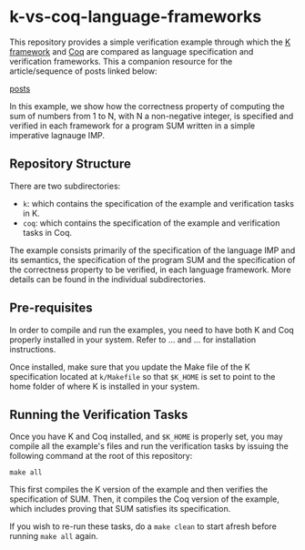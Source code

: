 # k-vs-coq-language-frameworks

This repository provides a simple verification example through which the [K framework](http://www.kframework.org) 
and [Coq](https://coq.inria.fr) are compared as language specification and verification frameworks. This a 
companion resource for the article/sequence of posts linked below:

[posts](#)

In this example, we show how the correctness property of computing the sum of numbers 
from 1 to N, with N a non-negative integer, is specified and verified in each framework for 
a program SUM written in a simple imperative lagnauge IMP.

## Repository Structure

There are two subdirectories:

- `k`: which contains the specification of the example and verification tasks in K.
- `coq`: which contains the specification of the example and verification tasks in Coq. 

The example consists primarily of the specification of the language IMP and its 
semantics, the specification of the program SUM and the specification of the correctness
property to be verified, in each language framework. More details can be found in the
individual subdirectories.

## Pre-requisites

In order to compile and run the examples, you need to have both K and Coq properly installed in
your system. Refer to ... and ... for installation instructions.

Once installed, make sure that you update the Make file of the K specification located at
`k/Makefile` so that `$K_HOME` is set to point to the home folder of where K is installed in
your system.

## Running the Verification Tasks

Once you have K and Coq installed, and `$K_HOME` is properly set, you may compile all the 
example's files  and run the verification tasks by issuing the following command at the root
of this repository:

```
make all
```

This first compiles the K version of the example and then verifies the
specification of SUM. Then, it compiles the Coq version of the example, which includes
proving that SUM satisfies its specification.

If you wish to re-run these tasks, do a `make clean` to start afresh before running `make all` again.


